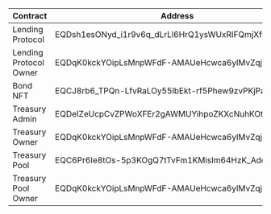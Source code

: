 | Contract               | Address                                          |
|------------------------|--------------------------------------------------|
| Lending Protocol       | EQDsh1esONyd_i1r9v6q_dLrLl6HrQ1ysWUxRIFQmjXfvQI0 |
| Lending Protocol Owner | EQDqK0kckYOipLsMnpWFdF-AMAUeHcwca6ylMvZqjF_Aopdq |
| Bond NFT               | EQCJ8rb6_TPQn-LfvRaLOy55lbEkt-rf5Phew9zvPKjPabo4 |
| Treasury Admin         | EQDeIZeUcpCvZPWoXFEr2gAWMUYihpoZKXcNuhKOtQhT9fPM |
| Treasury Owner         | EQDqK0kckYOipLsMnpWFdF-AMAUeHcwca6ylMvZqjF_Aopdq |
| Treasury Pool          | EQC6Pr6Ie8tOs-5p3KOgQ7tTvFm1KMisIm64HzK_AdeZfpQ4 |
| Treasury Pool Owner    | EQDqK0kckYOipLsMnpWFdF-AMAUeHcwca6ylMvZqjF_Aopdq |

